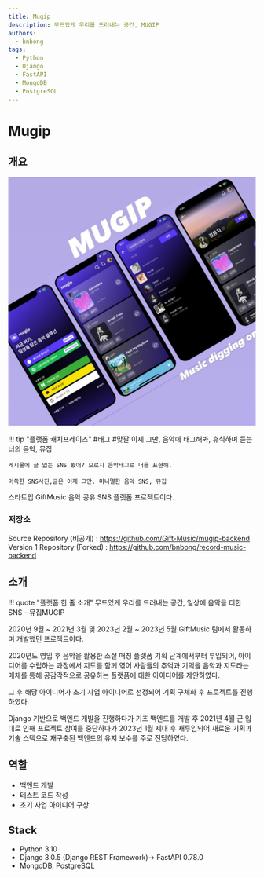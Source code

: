 ```yaml
---
title: Mugip
description: 무드있게 우리를 드러내는 공간, MUGIP
authors:
  - bnbong
tags:
  - Python
  - Django
  - FastAPI
  - MongoDB
  - PostgreSQL
---
```


# Mugip

## 개요

![mugip](img/mugip.png)

!!! tip "플랫폼 캐치프레이즈"
    \#태그 \#맞팔 이제 그만, 음악에 태그해봐, 휴식하며 듣는 너의 음악, 뮤집

    게시물에 글 없는 SNS 봤어? 오로지 음악태그로 너를 표현해.

    머쓱한 SNS사진,글은 이제 그만. 미니멀한 음악 SNS, 뮤집

스타트업 GiftMusic 음악 공유 SNS 플랫폼 프로젝트이다.

### 저장소

Source Repository (비공개) : <https://github.com/Gift-Music/mugip-backend>
Version 1 Repository (Forked) : <https://github.com/bnbong/record-music-backend>

## 소개

!!! quote "플랫폼 한 줄 소개"
    무드있게 우리를 드러내는 공간,
    일상에 음악을 더한 SNS - 뮤집MUGIP

2020년 9월 ~ 2021년 3월 및 2023년 2월 ~ 2023년 5월 GiftMusic 팀에서 활동하며 개발했던 프로젝트이다.

2020년도 영입 후 음악을 활용한 소셜 매칭 플랫폼 기획 단계에서부터 투입되어, 아이디어를 수립하는 과정에서
지도를 함께 엮어 사람들의 추억과 기억을 음악과 지도라는 매체를 통해 공감각적으로 공유하는 플랫폼에 대한 아이디어를 제안하였다.

그 후 해당 아이디어가 초기 사업 아이디어로 선정되어 기획 구체화 후 프로젝트를 진행하였다.

Django 기반으로 백엔드 개발을 진행하다가 기초 백엔드를 개발 후 2021년 4월 군 입대로 인해 프로젝트 참여를 중단하다가 2023년 1월 제대 후 재투입되어
새로운 기획과 기술 스택으로 재구축된 백엔드의 유지 보수를 주로 전담하였다.

## 역할

- 백엔드 개발
- 테스트 코드 작성
- 초기 사업 아이디어 구상

## Stack

- Python 3.10
- Django 3.0.5 (Django REST Framework)-> FastAPI 0.78.0
- MongoDB, PostgreSQL
